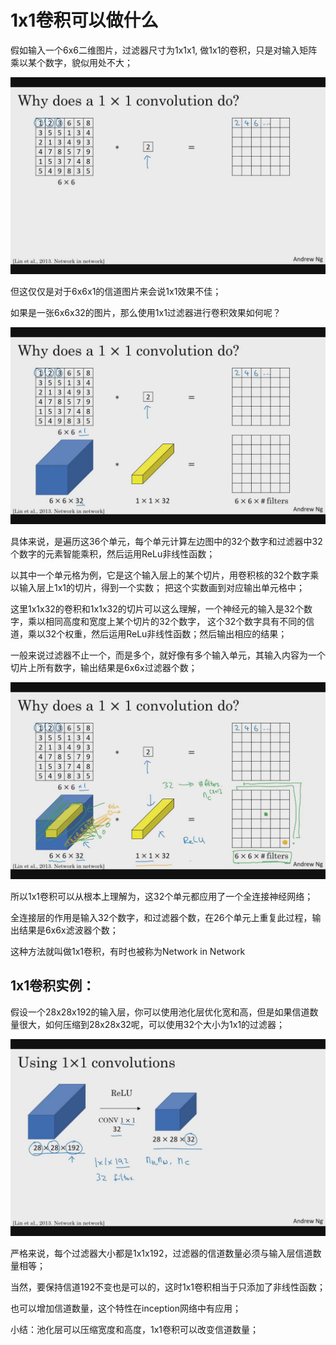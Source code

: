 # 1x1卷积可以做什么

假如输入一个6x6二维图片，过滤器尺寸为1x1x1, 做1x1的卷积，只是对输入矩阵乘以某个数字，貌似用处不大；

![](./1x1_00.jpg)

但这仅仅是对于6x6x1的信道图片来会说1x1效果不佳；

如果是一张6x6x32的图片，那么使用1x1过滤器进行卷积效果如何呢？

![](./1x1_01.jpg)

具体来说，是遍历这36个单元，每个单元计算左边图中的32个数字和过滤器中32个数字的元素智能乘积，然后运用ReLu非线性函数；


以其中一个单元格为例，它是这个输入层上的某个切片，用卷积核的32个数字乘以输入层上1x1的切片，得到一个实数；
把这个实数画到对应输出单元格中；

这里1x1x32的卷积和1x1x32的切片可以这么理解，一个神经元的输入是32个数字，乘以相同高度和宽度上某个切片的32个数字，
这个32个数字具有不同的信道，乘以32个权重，然后运用ReLu非线性函数；然后输出相应的结果；

一般来说过滤器不止一个，而是多个，就好像有多个输入单元，其输入内容为一个切片上所有数字，输出结果是6x6x过滤器个数；


![](./1x1_02.jpg)



所以1x1卷积可以从根本上理解为，这32个单元都应用了一个全连接神经网络；

全连接层的作用是输入32个数字，和过滤器个数，在26个单元上重复此过程，输出结果是6x6x滤波器个数；

这种方法就叫做1x1卷积，有时也被称为Network in Network


## 1x1卷积实例：

假设一个28x28x192的输入层，你可以使用池化层优化宽和高，但是如果信道数量很大，如何压缩到28x28x32呢，可以使用32个大小为1x1的过滤器；

![](./1x1_03.jpg)

严格来说，每个过滤器大小都是1x1x192，过滤器的信道数量必须与输入层信道数量相等；

当然，要保持信道192不变也是可以的，这时1x1卷积相当于只添加了非线性函数；

也可以增加信道数量，这个特性在inception网络中有应用；

小结：池化层可以压缩宽度和高度，1x1卷积可以改变信道数量；


```python

```


```python

```
